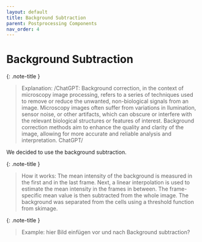 ```yaml
---
layout: default
title: Background Subtraction
parent: Postprocessing Components
nav_order: 4
---
```


# Background Subtraction

{: .note-title }
> Explanation:
/ChatGPT: Background correction, in the context of microscopy image processing, refers to a series of techniques used to 
remove or reduce the unwanted, non-biological signals from an image. Microscopy images often suffer from variations in 
llumination, sensor noise, or other artifacts, which can obscure or interfere with the relevant biological structures or 
features of interest. Background correction methods aim to enhance the quality and clarity of the image, allowing for 
more accurate and reliable analysis and interpretation.
ChatGPT/

We decided to use the background subtraction. 

{: .note-title }
> How it works:
The mean intensity of the background is measured in the first and in the last frame. Next, a linear interpolation is used
to estimate the mean intensity in the frames in between. The frame-specific mean value is then subtracted from the whole image.
The background was separated from the cells using a threshold function from skimage. 

{: .note-title }
> Example:
hier Bild einfügen vor und nach Background subtraction? 
